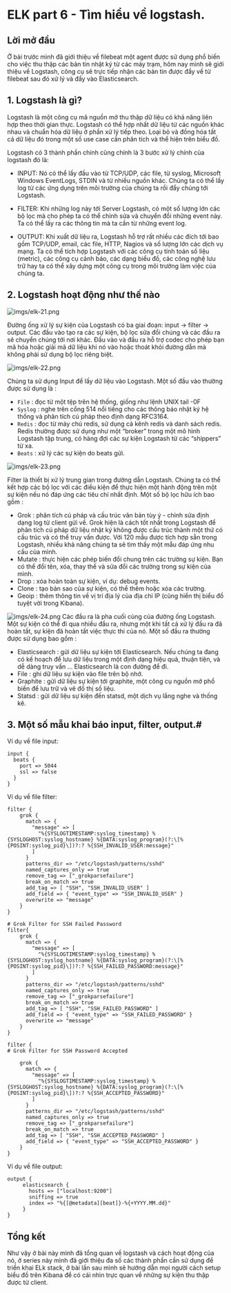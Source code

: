 # ELK part 6 - Tìm hiểu về logstash.

## Lời mở đầu
Ở bài trước mình đã giới thiệu về filebeat một agent được sử dụng phổ biến cho việc thu thập các bản tin nhật ký từ các máy trạm, hôm nay mình sẽ giới thiệu về Logstash, công cụ sẽ trực tiếp nhận các bản tin được đẩy về từ filebeat sau đó xử lý và đẩy vào Elasticsearch.
   
## 1. Logstash là gì?
Logstash là một công cụ mã nguồn mở thu thập dữ liệu có khả năng liên hợp theo thời gian thực. Logstash có thể hợp nhất dữ liệu từ các nguồn khác nhau và chuẩn hóa dữ liệu ở phần xử lý tiếp theo. Loại bỏ và đồng hóa tất cả dữ liệu đó trong một số use case cần phân tích và thể hiện trên biểu đồ.

Logstash có 3 thành phần chính cũng chính là 3 bước xử lý chính của logstash đó là:

- INPUT: Nó có thể lấy đầu vào từ TCP/UDP, các file, từ syslog, Microsoft Windows EventLogs, STDIN và từ nhiều nguồn khác. Chúng ta có thể lấy log từ các ứng dụng trên môi trường của chúng ta rồi đẩy chúng tới Logstash.

- FILTER: Khi những log này tới Server Logstash, có một số lượng lớn các bộ lọc mà cho phép ta có thể chỉnh sửa và chuyển đổi những event này. Ta có thể lấy ra các thông tin mà ta cần từ những event log.

- OUTPUT: Khi xuất dữ liệu ra, Logstash hỗ trợ rất nhiều các đích tới bao gồm TCP/UDP, email, các file, HTTP, Nagios và số lượng lớn các dịch vụ mạng. Ta có thể tích hợp Logstash với các công cụ tính toán số liệu (metric), các công cụ cảnh báo, các dạng biểu đồ, các công nghệ lưu trữ hay ta có thể xây dựng một công cụ trong môi trường làm việc của chúng ta.

## 2. Logstash hoạt động như thế nào
![imgs/elk-21.png](imgs/elk-21.png)

Đường ống xử lý sự kiện của Logstash có ba giai đoạn: input → filter → output. Các đầu vào tạo ra các sự kiện, bộ lọc sửa đổi chúng và các đầu ra sẽ chuyển chúng tới nơi khác. Đầu vào và đầu ra hỗ trợ codec cho phép bạn mã hóa hoặc giải mã dữ liệu khi nó vào hoặc thoát khỏi đường dẫn mà không phải sử dụng bộ lọc riêng biệt.

![imgs/elk-22.png](imgs/elk-22.png)


Chúng ta sử dụng Input để lấy dữ liệu vào Logstash. Một số đầu vào thường được sử dụng là :
- `File` : đọc từ một tệp trên hệ thống, giống như lệnh UNIX tail -0F
- `Syslog` : nghe trên cổng 514 nổi tiếng cho các thông báo nhật ký hệ thống và phân tích cú pháp theo định dạng RFC3164.
- `Redis` : đọc từ máy chủ redis, sử dụng cả kênh redis và danh sách redis. Redis thường được sử dụng như một “broker” trong một mô hình Logstash tập trung, có hàng đợi các sự kiện Logstash từ các “shippers” từ xa.
- `Beats` : xử lý các sự kiện do beats gửi.

![imgs/elk-23.png](imgs/elk-23.png)


Filter là thiết bị xử lý trung gian trong đường dẫn Logstash. Chúng ta có thể kết hợp các bộ lọc với các điều kiện để thực hiện một hành động trên một sự kiện nếu nó đáp ứng các tiêu chí nhất định. Một số bộ lọc hữu ích bao gồm :
- Grok : phân tích cú pháp và cấu trúc văn bản tùy ý - chỉnh sửa định dạng log từ client gửi về. Grok hiện là cách tốt nhất trong Logstash để phân tích cú pháp dữ liệu nhật ký không được cấu trúc thành một thứ có cấu trúc và có thể truy vấn được. Với 120 mẫu được tích hợp sẵn trong Logstash, nhiều khả năng chúng ta sẽ tìm thấy một mẫu đáp ứng nhu cầu của mình.
- Mutate : thực hiện các phép biến đổi chung trên các trường sự kiện. Bạn có thể đổi tên, xóa, thay thế và sửa đổi các trường trong sự kiện của mình.
- Drop : xóa hoàn toàn sự kiện, ví dụ: debug events.
- Clone : tạo bản sao của sự kiện, có thể thêm hoặc xóa các trường.
- Geoip : thêm thông tin về vị trí địa lý của địa chỉ IP (cũng hiển thị biểu đồ tuyệt vời trong Kibana).

![imgs/elk-24.png](imgs/elk-24.png)
Các đầu ra là pha cuối cùng của đường ống Logstash. Một sự kiện có thể đi qua nhiều đầu ra, nhưng một khi tất cả xử lý đầu ra đã hoàn tất, sự kiện đã hoàn tất việc thực thi của nó. Một số đầu ra thường được sử dụng bao gồm :

- Elasticsearch : gửi dữ liệu sự kiện tới Elasticsearch. Nếu chúng ta đang có kế hoạch để lưu dữ liệu trong một định dạng hiệu quả, thuận tiện, và dễ dàng truy vấn … Elasticsearch là con đường để đi.
- File : ghi dữ liệu sự kiện vào file trên bộ nhớ.
- Graphite : gửi dữ liệu sự kiện tới graphite, một công cụ nguồn mở phổ biến để lưu trữ và vẽ đồ thị số liệu.
- Statsd : gửi dữ liệu sự kiện đến statsd, một dịch vụ lắng nghe và thống kê.

## 3. Một số mẫu khai báo input, filter, output.#

Ví dụ về file input:

```
input {
  beats {
    port => 5044
    ssl => false
  }
}
```

Ví dụ về file filter:

```
filter {
    grok {
      match => {
        "message" => [
          "%{SYSLOGTIMESTAMP:syslog_timestamp} %{SYSLOGHOST:syslog_hostname} %{DATA:syslog_program}(?:\[%{POSINT:syslog_pid}\])?:? %{SSH_INVALID_USER:message}"
        ]
      }
      patterns_dir => "/etc/logstash/patterns/sshd"
      named_captures_only => true
      remove_tag => ["_grokparsefailure"]
      break_on_match => true
      add_tag => [ "SSH", "SSH_INVALID_USER" ]
      add_field => { "event_type" => "SSH_INVALID_USER" }
      overwrite => "message"
    }
}

# Grok Filter for SSH Failed Password
filter{
    grok {
      match => {
        "message" => [
          "%{SYSLOGTIMESTAMP:syslog_timestamp} %{SYSLOGHOST:syslog_hostname} %{DATA:syslog_program}(?:\[%{POSINT:syslog_pid}\])?:? %{SSH_FAILED_PASSWORD:message}"
        ]
      }
      patterns_dir => "/etc/logstash/patterns/sshd"
      named_captures_only => true
      remove_tag => ["_grokparsefailure"]
      break_on_match => true
      add_tag => [ "SSH", "SSH_FAILED_PASSWORD" ]
      add_field => { "event_type" => "SSH_FAILED_PASSWORD" }
      overwrite => "message"
    }
}

filter {
# Grok Filter for SSH Password Accepted

    grok {
      match => {
        "message" => [
          "%{SYSLOGTIMESTAMP:syslog_timestamp} %{SYSLOGHOST:syslog_hostname} %{DATA:syslog_program}(?:\[%{POSINT:syslog_pid}\])?:? %{SSH_ACCEPTED_PASSWORD}"
        ]
      }
      patterns_dir => "/etc/logstash/patterns/sshd"
      named_captures_only => true
      remove_tag => ["_grokparsefailure"]
      break_on_match => true
      add_tag => [ "SSH", "SSH_ACCEPTED_PASSWORD" ]
      add_field => { "event_type" => "SSH_ACCEPTED_PASSWORD" }
    }
}
```


Ví dụ về file output:

```
output {
     elasticsearch {
       hosts => ["localhost:9200"]
       sniffing => true
       index => "%{[@metadata][beat]}-%{+YYYY.MM.dd}"
     }
}
```

## Tổng kết
Như vậy ở bài này mình đã tổng quan về logstash và cách hoạt động của nó, ở series này mình đã giới thiệu đa số các thành phần cần sử dụng để triển khai ELk stack, ở bài lần sau mình sẽ hướng dẫn mọi người cách setup biểu đồ trên Kibana để có cái nhìn trực quan về những sự kiện thu thập được từ client.



